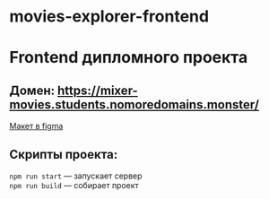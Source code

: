# movies-explorer-frontend
# Frontend дипломного проекта

## Домен: https://mixer-movies.students.nomoredomains.monster/

[Макет в figma](https://www.figma.com/file/zXmQdl4q9SfNDUE58FIf34/Diploma?node-id=932%3A3806)

## Скрипты проекта:

`npm run start` — запускает сервер   
`npm run build` — собирает проект
